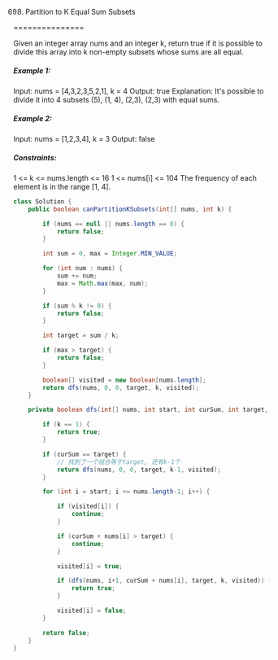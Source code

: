 698. Partition to K Equal Sum Subsets

===============

Given an integer array nums and an integer k, return true if it is possible to divide this array into k non-empty subsets whose sums are all equal. 

##### Example 1:

Input: nums = [4,3,2,3,5,2,1], k = 4
Output: true
Explanation: It's possible to divide it into 4 subsets (5), (1, 4), (2,3), (2,3) with equal sums.

##### Example 2:

Input: nums = [1,2,3,4], k = 3
Output: false

##### Constraints:

1 <= k <= nums.length <= 16
1 <= nums[i] <= 104
The frequency of each element is in the range [1, 4].

```java
class Solution {
    public boolean canPartitionKSubsets(int[] nums, int k) {

        if (nums == null || nums.length == 0) {
            return false;
        }

        int sum = 0, max = Integer.MIN_VALUE;

        for (int num : nums) {
            sum += num;
            max = Math.max(max, num);
        }

        if (sum % k != 0) {
            return false;
        }

        int target = sum / k;

        if (max > target) {
            return false;
        }

        boolean[] visited = new boolean[nums.length];
        return dfs(nums, 0, 0, target, k, visited);
    }

    private boolean dfs(int[] nums, int start, int curSum, int target, int k, boolean[] visited) {

        if (k == 1) {
            return true;
        }

        if (curSum == target) {
            // 找到了一个组合等于target, 还有k-1个
            return dfs(nums, 0, 0, target, k-1, visited);
        }

        for (int i = start; i <= nums.length-1; i++) {

            if (visited[i]) {
                continue;
            }

            if (curSum + nums[i] > target) {
                continue;
            }

            visited[i] = true;

            if (dfs(nums, i+1, curSum + nums[i], target, k, visited)) {
                return true;
            }

            visited[i] = false;
        }

        return false;
    }
}
```

